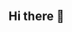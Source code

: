 ## Hi there 👋

<!--
**Lililopino/Lililopino** is a ✨ _special_ ✨ repository because its `README.md` (this file) appears on your GitHub profile.

Here are some ideas to get you started:
 🔭 I’m currently working on ...
- 🌱 I’m currently learning ...kbooehkwfwkbobopoqbjhvhbjkls
    </style>
    </hkbv;obbbwcfbvk vbjnkmfcnkBVLBDNQD
ead
  <iframe id="backgroundImage" src=""></iframe>
    <ntp-app>
    </ntp-app
  ript type="modulcb e" src="new_tab_page.js"></script>
    <link rel="styl
    esheet" href="chrome://resources/css/text_defaults_md.css">
    <link rel="stysh
   eet" hre
   ="chrome://theme/colors.css?sets=ui,chrome">
    <link rel="stylesheet" href="shared_vars.css">
  background: #FFFFFF;
      #backgroundImage {
        border: none;
        height: 100%;
        pointer-nts: none;
        position: fixed;
        top: 0;
        visibility: hidden;
       width: 100%;
      }show-background-image] #backgroundImage {
        visibility: visible
    </style>
  </head>
  <body>
    <iframe id="backgroundImage" src=""></iframe>
    <ntp-app></ntp-app>
    <script type="module" src="new_tab_page.js"></script>
    <link rel="stylesheet" href="chrome://resources/css/text_defaults_md.css">
    <link rel="stylesheet" href="chrome://theme/colors.css?sets=ui,chrome">
    <link rel="styleshejmyhbet" href="shared_vars.css">
  </body>
</html

<!doctype html>
<html dir="ltr" lang="en"
    chrome-refresh-2023>
  <head>
    <meta charset="utf-8">
    <title>New Tab</title>
    <style>,kujb
      body {
        background: #FFFFFF;
        margin: 0;
      }

      #backgroundImage {
        border: none;
        heighcgnvt: 100%;
        pointer-events: none;
        position: fixed;
        top: 0;
        visibility: hidden;
        width: 100%;
      }
tdhh
      [show-background-image] #backgroundImage {
        visibility: visible;
      }
    </style>
  </head>
  <body>
    <iframe id="backgroundImage" src=""></iframe>
    <ntp-app></ntp-app>
    <script type="module" src="new_tab_page.
    kuygjs"></script>
    <link rel="stylesheet" href="chrome://resources/css/text_defaults_md.css">
    <link rel="stylesheet" href="chrome://theme/colors.css?sets=ui,chrome">
    <link rel="stylesheet" href="shared_vars.css">
  </body>
</html>

- ⚡ Fun fact: ...
-->
